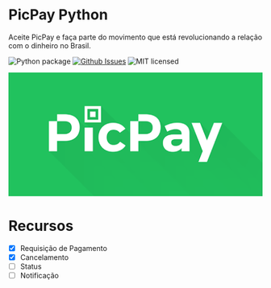 # PicPay Python

Aceite PicPay e faça parte do movimento que está revolucionando a relação com o dinheiro no Brasil.

![Python package](https://github.com/hudsonbrendon/picpay-python/workflows/Python%20package/badge.svg?branch=master)
[![Github Issues](http://img.shields.io/github/issues/hudsonbrendon/picpay-python.svg?style=flat)](https://github.com/hudsonbrendon/picpay-python/issues?sort=updated&state=open)
![MIT licensed](https://img.shields.io/badge/license-MIT-blue.svg)

![PicPay](logo.png)


# Recursos

- [x]  Requisição de Pagamento
- [x]  Cancelamento
- [ ]  Status
- [ ]  Notificação